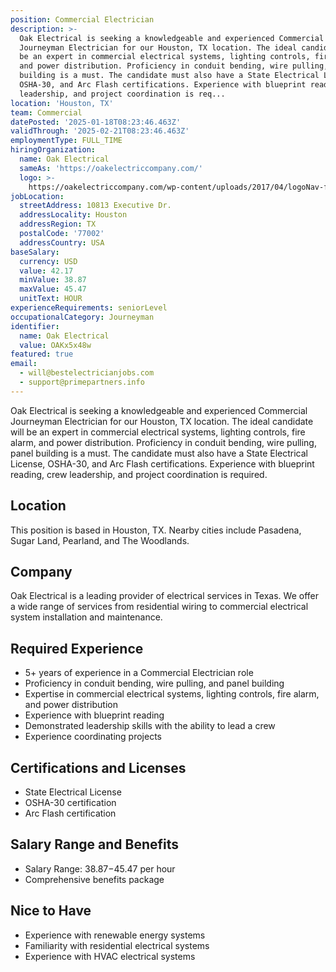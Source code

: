 ```yaml
---
position: Commercial Electrician
description: >-
  Oak Electrical is seeking a knowledgeable and experienced Commercial
  Journeyman Electrician for our Houston, TX location. The ideal candidate will
  be an expert in commercial electrical systems, lighting controls, fire alarm,
  and power distribution. Proficiency in conduit bending, wire pulling, panel
  building is a must. The candidate must also have a State Electrical License,
  OSHA-30, and Arc Flash certifications. Experience with blueprint reading, crew
  leadership, and project coordination is req...
location: 'Houston, TX'
team: Commercial
datePosted: '2025-01-18T08:23:46.463Z'
validThrough: '2025-02-21T08:23:46.463Z'
employmentType: FULL_TIME
hiringOrganization:
  name: Oak Electrical
  sameAs: 'https://oakelectriccompany.com/'
  logo: >-
    https://oakelectriccompany.com/wp-content/uploads/2017/04/logoNav-for-web.png
jobLocation:
  streetAddress: 10813 Executive Dr.
  addressLocality: Houston
  addressRegion: TX
  postalCode: '77002'
  addressCountry: USA
baseSalary:
  currency: USD
  value: 42.17
  minValue: 38.87
  maxValue: 45.47
  unitText: HOUR
experienceRequirements: seniorLevel
occupationalCategory: Journeyman
identifier:
  name: Oak Electrical
  value: OAKx5x48w
featured: true
email:
  - will@bestelectricianjobs.com
  - support@primepartners.info
---
```




Oak Electrical is seeking a knowledgeable and experienced Commercial Journeyman Electrician for our Houston, TX location. The ideal candidate will be an expert in commercial electrical systems, lighting controls, fire alarm, and power distribution. Proficiency in conduit bending, wire pulling, panel building is a must. The candidate must also have a State Electrical License, OSHA-30, and Arc Flash certifications. Experience with blueprint reading, crew leadership, and project coordination is required.

## Location 

This position is based in Houston, TX. Nearby cities include Pasadena, Sugar Land, Pearland, and The Woodlands.

## Company 

Oak Electrical is a leading provider of electrical services in Texas. We offer a wide range of services from residential wiring to commercial electrical system installation and maintenance. 

## Required Experience 

- 5+ years of experience in a Commercial Electrician role
- Proficiency in conduit bending, wire pulling, and panel building
- Expertise in commercial electrical systems, lighting controls, fire alarm, and power distribution
- Experience with blueprint reading
- Demonstrated leadership skills with the ability to lead a crew
- Experience coordinating projects

## Certifications and Licenses 

- State Electrical License
- OSHA-30 certification
- Arc Flash certification

## Salary Range and Benefits

- Salary Range: $38.87-$45.47 per hour
- Comprehensive benefits package

## Nice to Have

- Experience with renewable energy systems
- Familiarity with residential electrical systems
- Experience with HVAC electrical systems
